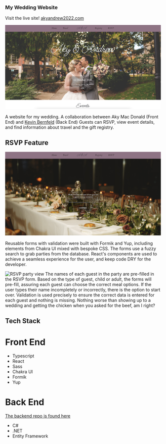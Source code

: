 ### My Wedding Website

Visit the live site!
[akyandrew2022.com](http://akyandrew2022.com)

![Homepage](public/docs/weddingsite_home.png)

A website for my wedding.
A collaboration between Aky Mac Donald (Front End) and [Kevin Bernfeld](https://github.com/myopicmage) (Back End)
Guests can RSVP, view event details, and find information about travel and the gift registry.

## RSVP Feature

![RSVP Search](public/docs/weddingsite_rsvp.png)

Reusable forms with validation were built with Formik and Yup, including elements from Chakra UI mixed with bespoke CSS. The forms use a fuzzy search to grab parties from the database. React's components are used to achieve a seamless experience for the user, and keep code DRY for the developer.

![RSVP party view](public/docs/weddingsite_rsvpdetails.png)
The names of each guest in the party are pre-filled in the RSVP form. Based on the type of guest, child or adult, the forms will pre-fill, assuring each guest can choose the correct meal options. If the user types their name incompletely or incorrectly, there is the option to start over. Validation is used precisely to ensure the correct data is entered for each guest and nothing is missing. Nothing worse than showing up to a wedding and getting the chicken when you asked for the beef, am I right?

## Tech Stack
# Front End
- Typescript
- React
- Sass
- Chakra UI
- Formik
- Yup

# Back End
[The backend repo is found here](https://github.com/doginasweater/akywedding-backend)
- C#
- .NET
- Entity Framework